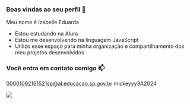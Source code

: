 ### Boas vindas ao seu perfil 💙

Meu nome é Izabelle Eduarda

- Estou estudando na Alura
- Estou me desenvolvendo na linguagem JavaScript
- Utilizo esse espaço para minha organização e compartilhamento dos meu projetos desenvolvidos

### Você entra em contato comigo 📫

00001092161521sp@al.educacao.sp.gov.br
mickeyyy3A2024

![](https://media1.tenor.com/m/A3aG-Cfu8WYAAAAd/dancing-baby.gif)
